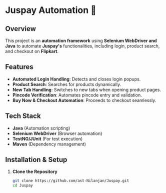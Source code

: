 # Juspay Automation 🚀

## Overview
This project is an **automation framework** using **Selenium WebDriver and Java** to automate **Juspay's** functionalities, including login, product search, and checkout on **Flipkart**.

## Features
- **Automated Login Handling**: Detects and closes login popups.
- **Product Search**: Searches for products dynamically.
- **New Tab Handling**: Switches to new tabs when opening product pages.
- **Pincode Verification**: Automates pincode entry and validation.
- **Buy Now & Checkout Automation**: Proceeds to checkout seamlessly.

## Tech Stack
- **Java** (Automation scripting)
- **Selenium WebDriver** (Browser automation)
- **TestNG/JUnit** (For test execution)
- **Maven** (Dependency management)

## Installation & Setup
1. **Clone the Repository**
   ```sh
   git clone https://github.com/ast-Nilanjan/Juspay.git
   cd Juspay
